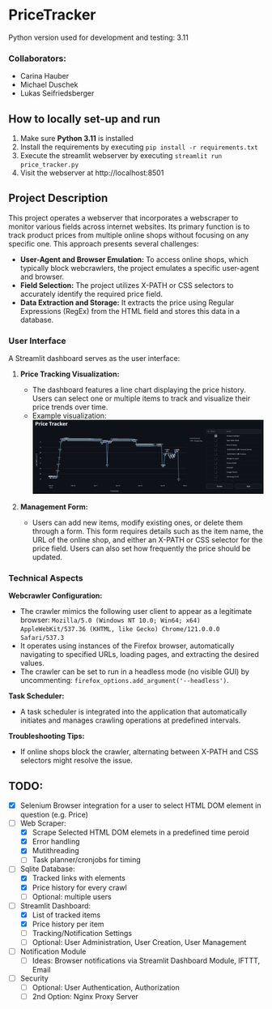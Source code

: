 # PriceTracker

Python version used for development and testing: 3.11

### Collaborators:

- Carina Hauber
- Michael Duschek
- Lukas Seifriedsberger

## How to locally set-up and run

1. Make sure **Python 3.11** is installed
2. Install the requirements by executing `pip install -r requirements.txt`
3. Execute the streamlit webserver by executing `streamlit run price_tracker.py`
4. Visit the webserver at http://localhost:8501

## Project Description

This project operates a webserver that incorporates a webscraper to monitor various fields across internet websites. Its primary function is to track product prices from multiple online shops without focusing on any specific one. This approach presents several challenges:

- **User-Agent and Browser Emulation:** To access online shops, which typically block webcrawlers, the project emulates a specific user-agent and browser.
- **Field Selection:** The project utilizes X-PATH or CSS selectors to accurately identify the required price field.
- **Data Extraction and Storage:** It extracts the price using Regular Expressions (RegEx) from the HTML field and stores this data in a database.

### User Interface

A Streamlit dashboard serves as the user interface:

1. **Price Tracking Visualization:**
   - The dashboard features a line chart displaying the price history. Users can select one or multiple items to track and visualize their price trends over time.
   - Example visualization:
     ![Price History Chart](img.png)

2. **Management Form:**
   - Users can add new items, modify existing ones, or delete them through a form. This form requires details such as the item name, the URL of the online shop, and either an X-PATH or CSS selector for the price field. Users can also set how frequently the price should be updated.

### Technical Aspects

**Webcrawler Configuration:**
- The crawler mimics the following user client to appear as a legitimate browser:
  `Mozilla/5.0 (Windows NT 10.0; Win64; x64) AppleWebKit/537.36 (KHTML, like Gecko) Chrome/121.0.0.0 Safari/537.3`
- It operates using instances of the Firefox browser, automatically navigating to specified URLs, loading pages, and extracting the desired values.
- The crawler can be set to run in a headless mode (no visible GUI) by uncommenting: `firefox_options.add_argument('--headless')`.

**Task Scheduler:**
- A task scheduler is integrated into the application that automatically initiates and manages crawling operations at predefined intervals.

**Troubleshooting Tips:**
- If online shops block the crawler, alternating between X-PATH and CSS selectors might resolve the issue.

## TODO:

- [x] Selenium Browser integration for a user to select HTML DOM element in question (e.g. Price)
- [ ] Web Scraper:
  - [x] Scrape Selected HTML DOM elemets in a predefined time peroid
  - [x] Error handling
  - [x] Mutithreading
  - [ ] Task planner/cronjobs for timing
- [ ] Sqlite Database:
  - [x] Tracked links with elements
  - [x] Price history for every crawl
  - [ ] Optional: multiple users
- [ ] Streamlit Dashboard:
  - [x] List of tracked items
  - [x] Price history per item
  - [ ] Tracking/Notification Settings
  - [ ] Optional: User Administration, User Creation, User Management
- [ ] Notification Module
  - [ ] Ideas: Browser notifications via Streamlit Dashboard Module, IFTTT, Email
- [ ] Security
  - [ ] Optional: User Authentication, Authorization
  - [ ] 2nd Option: Nginx Proxy Server
